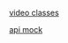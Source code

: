 [video classes](https://www.youtube.com/watch?v=NstJ42DNnfo&list=PL8YNlUoOZkkZfjIZTIID5klC---7k_2T2&index=3&t=199s)

[api mock](https://gist.githubusercontent.com/savio777/84e05621c6e592d76845dfd57cbe1327/raw/4e86e0fa8a33e0f56b68cd81bfe9daeb4569588a/portfolio-contact-data.json)
